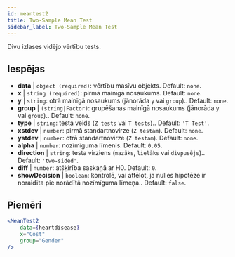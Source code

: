 ```yaml
---
id: meantest2
title: Two-Sample Mean Test
sidebar_label: Two-Sample Mean Test
---
```


Divu izlases vidējo vērtību tests.

## Iespējas

* __data__ | `object (required)`: vērtību masīvu objekts. Default: `none`.
* __x__ | `string (required)`: pirmā mainīgā nosaukums. Default: `none`.
* __y__ | `string`: otrā mainīgā nosaukums (jānorāda `y` vai `group`).. Default: `none`.
* __group__ | `(string|Factor)`: grupēšanas mainīgā nosaukums (jānorāda `y` vai `group`).. Default: `none`.
* __type__ | `string`: testa veids (`Z tests` vai `T tests`).. Default: `'T Test'`.
* __xstdev__ | `number`: pirmā standartnovirze (`Z testam`). Default: `none`.
* __ystdev__ | `number`: otrā standartnovirze (`Z testam`). Default: `none`.
* __alpha__ | `number`: nozīmīguma līmenis. Default: `0.05`.
* __direction__ | `string`: testa virziens (`mazāks`, `lielāks` vai `divpusējs`).. Default: `'two-sided'`.
* __diff__ | `number`: atšķirība saskaņā ar H0. Default: `0`.
* __showDecision__ | `boolean`: kontrolē, vai attēlot, ja nulles hipotēze ir noraidīta pie norādītā nozīmīguma līmeņa.. Default: `false`.


## Piemēri

```jsx live
<MeanTest2
    data={heartdisease} 
    x="Cost"
    group="Gender"
/>
```
